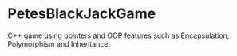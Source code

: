 # PetesBlackJackGame
C++ game using pointers and OOP features such as Encapsulation, Polymorphism and Inheritance.
